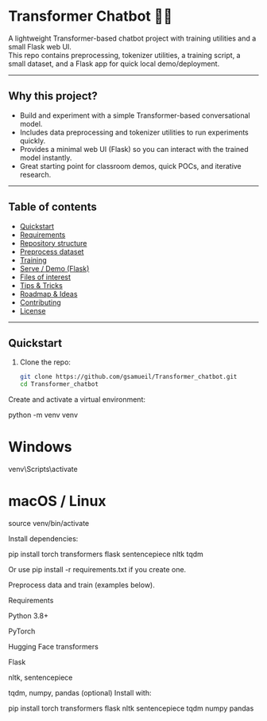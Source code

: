 # Transformer Chatbot 🤖✨
A lightweight Transformer-based chatbot project with training utilities and a small Flask web UI.  
This repo contains preprocessing, tokenizer utilities, a training script, a small dataset, and a Flask app for quick local demo/deployment.

---

## Why this project?
- Build and experiment with a simple Transformer-based conversational model.
- Includes data preprocessing and tokenizer utilities to run experiments quickly.
- Provides a minimal web UI (Flask) so you can interact with the trained model instantly.
- Great starting point for classroom demos, quick POCs, and iterative research.

---

## Table of contents
- [Quickstart](#quickstart)
- [Requirements](#requirements)
- [Repository structure](#repository-structure)
- [Preprocess dataset](#preprocess-dataset)
- [Training](#training)
- [Serve / Demo (Flask)](#serve--demo-flask)
- [Files of interest](#files-of-interest)
- [Tips & Tricks](#tips--tricks)
- [Roadmap & Ideas](#roadmap--ideas)
- [Contributing](#contributing)
- [License](#license)

---

## Quickstart
1. Clone the repo:
   ```bash
   git clone https://github.com/gsamueil/Transformer_chatbot.git
   cd Transformer_chatbot
Create and activate a virtual environment:

python -m venv venv
# Windows
venv\Scripts\activate
# macOS / Linux
source venv/bin/activate


Install dependencies:

pip install torch transformers flask sentencepiece nltk tqdm


Or use pip install -r requirements.txt if you create one.

Preprocess data and train (examples below).

Requirements

Python 3.8+

PyTorch

Hugging Face transformers

Flask

nltk, sentencepiece

tqdm, numpy, pandas (optional)
Install with:

pip install torch transformers flask nltk sentencepiece tqdm numpy pandas

